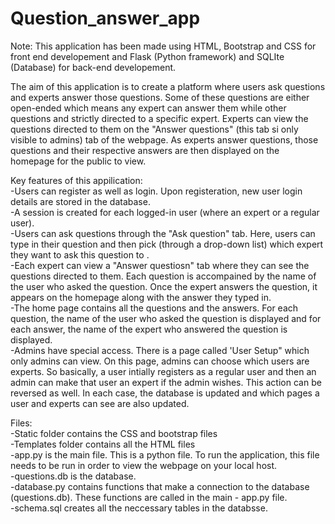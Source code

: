 # Question_answer_app
 
Note: This application has been made using HTML, Bootstrap and CSS for front end developement and Flask (Python framework) and SQLIte (Database) for back-end developement. 

The aim of this application is to create a platform where users ask questions and experts answer those questions. Some of these questions are either open-ended which means any expert can answer them while other questions and strictly directed to a specific expert. Experts can view the questions directed to them on the "Answer questions" (this tab si only visible to admins) tab of the webpage. As experts answer questions, those questions and their respective answers are then displayed on the homepage for the public to view. 

Key features of this appilication: <br />
-Users can register as well as login. Upon registeration, new user login details are stored in the database. <br />
-A session is created for each logged-in user (where an expert or a regular user). <br />
-Users can ask questions through the "Ask question" tab. Here, users can type in their question and then pick (through a drop-down list) which expert they want to ask this question to . <br />
-Each expert can view a "Answer questiosn" tab where they can see the questions directed to them. Each question is accompained by the name of the user who asked the question. Once the expert answers the question, it appears on the homepage along with the answer they typed in. <br />
-The home page contains all the questions and the answers. For each question, the name of the user who asked the question is displayed and for each answer, the name of the expert who answered the question is displayed. <br />
-Admins have special access. There is a page called 'User Setup" which only admins can view. On this page, admins can choose which users are experts. So basically, a user intially registers as a regular user and then an admin can make that user an expert if the admin wishes. This action can be reversed as well. In each case, the database is updated and which pages a user and experts can see are also updated. <br />

Files: <br />
-Static folder contains the CSS and bootstrap files <br />
-Templates folder contains all the HTML files <br />
-app.py is the main file. This is a python file. To run the application, this file needs to be run in order to view the webpage on your local host.  <br />
-questions.db is the database. <br />
-database.py contains functions that make a connection to the database (questions.db). These functions are called in the main - app.py file. <br />
-schema.sql creates all the neccessary tables in the databsse. <br />
